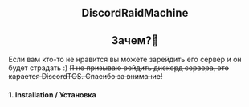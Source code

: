 <h2 align="center">DiscordRaidMachine</h1> 

<h2 align="center">Зачем?🤔</h1> 

Если вам кто-то не нравится вы можете зарейдить его сервер и он будет страдать :) 
~~Я не призываю рейдить дискорд сервера, это карается DiscordTOS. Спасибо за внимание!~~

#### 1. Installation / Установка

